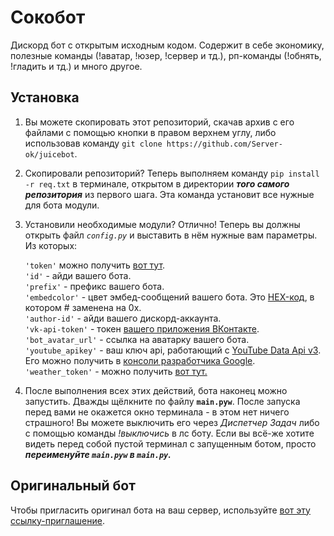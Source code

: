# Сокобот
Дискорд бот с открытым исходным кодом. Содержит в себе экономику, полезные команды (!аватар, !юзер, !сервер и тд.), рп-команды (!обнять, !гладить и тд.) и много другое.


## Установка


1. Вы можете скопировать этот репозиторий, скачав архив с его файлами с помощью кнопки в правом верхнем углу, либо использовав команду ````git clone https://github.com/Server-ok/juicebot````.
2. Скопировали репозиторий? Теперь выполняем команду ```pip install -r req.txt``` в терминале, открытом в директории ___того самого репозитория___ из первого шага. Эта команда установит все нужные для бота модули.
3. Установили необходимые модули? Отлично! Теперь вы должны открыть файл _`config.py`_ и выставить в нём нужные вам параметры. Из которых:

    `'token'` можно получить [вот тут](https://discord.com/developers "После создания дискорд-бота на этом сайте вы можете получить его токен. Если не знаете как - гуглите xD").  
    `'id'` - айди вашего бота.  
    `'prefix'` - префикс вашего бота.  
    `'embedcolor'` - цвет эмбед-сообщений вашего бота. Это [HEX-код](https://colorscheme.ru/color-names.html), в котором # заменена на 0x.  
    `'author-id'` - айди вашего дискорд-аккаунта.  
    `'vk-api-token'` - токен [вашего приложения ВКонтакте](https://vk.com/dev/vkapp_create).  
    `'bot_avatar_url'` - ссылка на аватарку вашего бота.  
    `'youtube_apikey'` - ваш ключ api, работающий с [YouTube Data Api v3](https://developers.google.com/youtube/v3). Его можно получить в [консоли разработчика Google](https://console.cloud.google.com/apis/dashboard).  
    `'weather_token'` - можно получить [вот тут.](https://openweathermap.org/api)
    
4. После выполнения всех этих действий, бота наконец можно запустить. Дважды щёлкните по файлу **`main.pyw`**. После запуска перед вами не окажется окно терминала - в этом нет ничего страшного! Вы можете выключить его через _Диспетчер Задач_ либо с помощью команды _!выключись_ в лс боту. Если вы всё-же хотите видеть перед собой пустой терминал с запущенным ботом, просто ***переименуйте `main.pyw` в `main.py`.***

## Оригинальный бот
Чтобы пригласить оригинал бота на ваш сервер, используйте [вот эту ссылку-приглашение](https://discord.com/api/oauth2/authorize?client_id=872115341931720795&permissions=8&scope=bot).
